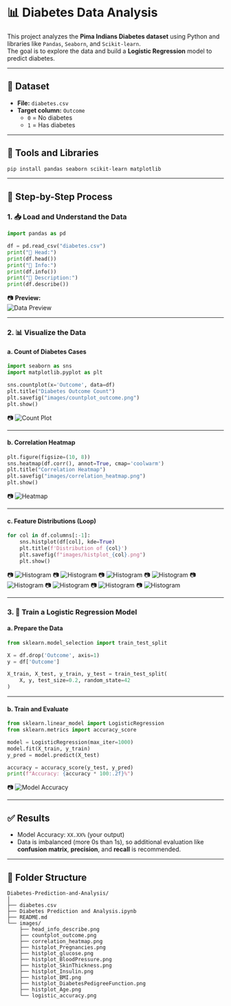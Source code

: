# 📊 Diabetes Data Analysis

This project analyzes the **Pima Indians Diabetes dataset** using Python and libraries like `Pandas`, `Seaborn`, and `Scikit-learn`.  
The goal is to explore the data and build a **Logistic Regression** model to predict diabetes.

---

## 📁 Dataset

- **File:** `diabetes.csv`
- **Target column:** `Outcome`  
  - `0` = No diabetes  
  - `1` = Has diabetes

---

## 🧰 Tools and Libraries

```bash
pip install pandas seaborn scikit-learn matplotlib
```

---

## 📌 Step-by-Step Process

### 1. 📥 Load and Understand the Data

```python
import pandas as pd

df = pd.read_csv("diabetes.csv")
print("🔹 Head:")
print(df.head())
print("🔹 Info:")
print(df.info())
print("🔹 Description:")
print(df.describe())
```

📷 **Preview:**  
![Data Preview](images/head_info_describe.png)

---

### 2. 📊 Visualize the Data

#### a. Count of Diabetes Cases

```python
import seaborn as sns
import matplotlib.pyplot as plt

sns.countplot(x='Outcome', data=df)
plt.title("Diabetes Outcome Count")
plt.savefig("images/countplot_outcome.png")
plt.show()
```

📷 ![Count Plot](images/countplot_outcome.png)

---

#### b. Correlation Heatmap

```python
plt.figure(figsize=(10, 8))
sns.heatmap(df.corr(), annot=True, cmap='coolwarm')
plt.title("Correlation Heatmap")
plt.savefig("images/correlation_heatmap.png")
plt.show()
```

📷 ![Heatmap](images/correlation_heatmap.png)

---

#### c. Feature Distributions (Loop)

```python
for col in df.columns[:-1]:
    sns.histplot(df[col], kde=True)
    plt.title(f'Distribution of {col}')
    plt.savefig(f"images/histplot_{col}.png")
    plt.show()
```

📷 ![Histogram](images/histplot_Pregnancies.png)
📷 ![Histogram](images/histplot_glucose.png)
📷 ![Histogram](images/histplot_BloodPressure.png)
📷 ![Histogram](images/histplot_SkinThickness.png)
📷 ![Histogram](images/histplot_Insulin.png)
📷 ![Histogram](images/histplot_BMI.png)
📷 ![Histogram](images/histplot_DiabetesPedigreeFunction.png)
📷 ![Histogram](images/histplot_Age.png)

---

### 3. 🤖 Train a Logistic Regression Model

#### a. Prepare the Data

```python
from sklearn.model_selection import train_test_split

X = df.drop('Outcome', axis=1)
y = df['Outcome']

X_train, X_test, y_train, y_test = train_test_split(
    X, y, test_size=0.2, random_state=42
)
```

---

#### b. Train and Evaluate

```python
from sklearn.linear_model import LogisticRegression
from sklearn.metrics import accuracy_score

model = LogisticRegression(max_iter=1000)
model.fit(X_train, y_train)
y_pred = model.predict(X_test)

accuracy = accuracy_score(y_test, y_pred)
print(f"Accuracy: {accuracy * 100:.2f}%")
```

📷
![Model Accuracy](images/logistic_accuracy.png)

---

## ✅ Results

- Model Accuracy: `XX.XX%` (your output)
- Data is imbalanced (more 0s than 1s), so additional evaluation like **confusion matrix**, **precision**, and **recall** is recommended.

---

## 📁 Folder Structure

```
Diabetes-Prediction-and-Analysis/
│
├── diabetes.csv
├── Diabetes Prediction and Analysis.ipynb
├── README.md
└── images/
    ├── head_info_describe.png
    ├── countplot_outcome.png
    ├── correlation_heatmap.png 
    ├── histplot_Pregnancies.png
    ├── histplot_glucose.png
    ├── histplot_BloodPressure.png
    ├── histplot_SkinThickness.png
    ├── histplot_Insulin.png
    ├── histplot_BMI.png
    ├── histplot_DiabetesPedigreeFunction.png
    ├── histplot_Age.png
    └── logistic_accuracy.png
```
